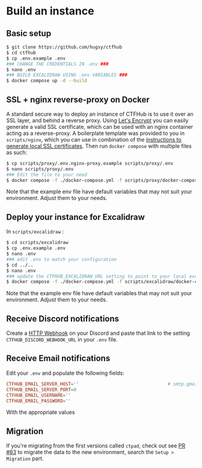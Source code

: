 # Build an instance

## Basic setup

```bash
$ git clone https://github.com/hugsy/ctfhub
$ cd ctfhub
$ cp .env.example .env
### CHANGE THE CREDENTIALS IN .env ###
$ nano .env
### BUILD EXCALIDRAW USING .env VARIABLES ###
$ docker compose up -d --build
```

## SSL + nginx reverse-proxy on Docker

A standard secure way to deploy an instance of CTFHub is to use it over an SSL layer, and behind a reverse proxy.
Using [Let's Encrypt]() you can easily generate a valid SSL certificate, which can be used with an nginx container acting as a reverse-proxy. A boilerplate template was provided to you in `scripts/nginx`, which you can use in combination of the [instructions to generate local SSL certificates](../conf/certs/README.md). Then run `docker compose` with multiple files as such:

```bash
$ cp scripts/proxy/.env.nginx-proxy.example scripts/proxy/.env
$ nano scripts/proxy/.env
### Edit the file to your need
$ docker compose -f ./docker-compose.yml -f scripts/proxy/docker-compose.yml up -d --build
```

Note that the example env file have default variables that may not suit your environment. Adjust them to your needs.

## Deploy your instance for Excalidraw

In `scripts/excalidraw` :

```bash
$ cd scripts/excalidraw
$ cp .env.example .env
$ nano .env
### edit .env to match your configuration
$ cd ../..
$ nano .env
### update the CTFHUB_EXCALIDRAW_URL setting to point to your local excalidraw
$ docker compose -f ./docker-compose.yml -f scripts/excalidraw/docker-compose.yml up -d --build
```

Note that the example env file have default variables that may not suit your environment. Adjust them to your needs.

## Receive Discord notifications

Create a [HTTP Webhook](https://support.discord.com/hc/en-us/articles/228383668-Intro-to-Webhooks) on your Discord and paste that link to the setting `CTFHUB_DISCORD_WEBHOOK_URL` in your `.env` file.

## Receive Email notifications

Edit your `.env` and populate the following fields:

```conf
CTFHUB_EMAIL_SERVER_HOST=''                                 # smtp.gmail.com or mailgun, or sendgrid etc.
CTFHUB_EMAIL_SERVER_PORT=0
CTFHUB_EMAIL_USERNAME=''
CTFHUB_EMAIL_PASSWORD=''
```

With the appropriate values


## Migration

If you're migrating from the first versions called `ctpad`, check out see [PR #83](https://github.com/hugsy/ctfhub/pull/83) to migrate the data to the new environment, search the `Setup > Migration` part.


